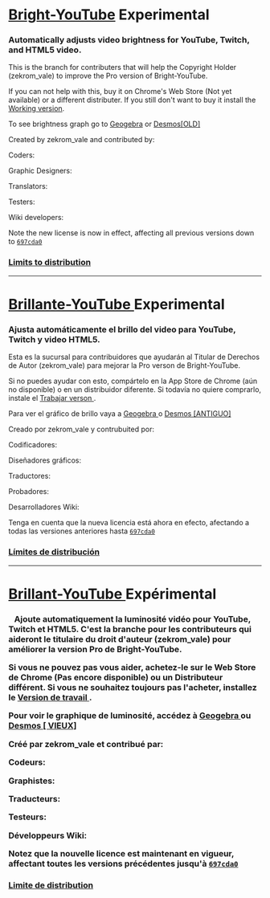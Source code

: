 # <a href="about:blank">Bright-YouTube</a> Experimental
<h3>
  Automatically adjusts video brightness for YouTube, Twitch, and HTML5 video.
</h3>
This is the branch for contributers that will help the Copyright Holder (zekrom_vale)
to improve the Pro version of Bright-YouTube.

If you can not help with this, buy it on Chrome's Web Store (Not yet available) or a
different distributer.  If you still don't want to buy it install the <a 
href="https://github.com/zekrom-vale/Bright-YouTube/tree/Working">Working version</a>.

To see brightness graph go to <a href="https://ggbm.at/hh964TbP">Geogebra</a> or <a href="https://www.desmos.com/calculator/9j6xmk4snl">Desmos[OLD]</a>

Created by zekrom_vale and contributed by:

Coders:

Graphic Designers:

Translators:

Testers:

Wiki developers:

Note the new license is now in effect, affecting all previous versions down to 
<a href="https://github.com/zekrom-vale/Bright-YouTube/commit/697cda09f8c41e3965349f3368485006913f2728">
  <code class="commit-sha">697cda0</code>
</a>

<h3>
  <a href="https://github.com/zekrom-vale/Bright-YouTube/blob/Experimental/distribution.md">
    Limits to distribution
  </a>
</h3>

------------
# <a href="about:blank"> Brillante-YouTube </a> Experimental

<h3>
  Ajusta automáticamente el brillo del video para YouTube, Twitch y video HTML5.
</h3>
Esta es la sucursal para contribuidores que ayudarán al Titular de Derechos de Autor (zekrom_vale)
para mejorar la Pro verson de Bright-YouTube.

Si no puedes ayudar con esto, compártelo en la App Store de Chrome (aún no disponible) o en un
distribuidor diferente. Si todavía no quiere comprarlo, instale el <a
href = "https://github.com/zekrom-vale/Bright-YouTube/tree/Working"> Trabajar verson </a>.

Para ver el gráfico de brillo vaya a <a href="https://ggbm.at/hh964TbP"> Geogebra </a> o <a href="https://www.desmos.com/calculator/9j6xmk4snl"> Desmos [ANTIGUO] </a>

Creado por zekrom_vale y contrubuited por:

Codificadores:

Diseñadores gráficos:

Traductores:

Probadores:

Desarrolladores Wiki:

Tenga en cuenta que la nueva licencia está ahora en efecto, afectando a todas las versiones anteriores hasta
<a href="https://github.com/zekrom-vale/Bright-YouTube/commit/697cda09f8c41e3965349f3368485006913f2728">
  <code class="commit-sha">697cda0</code>
</a>

<h3>
    <a href="https://github.com/zekrom-vale/Bright-YouTube/blob/Experimental/distribution.md">
      Límites de distribución
    </a>
</ h3>

--------------
# <a href="about:blank"> Brillant-YouTube </a> Expérimental
<h3>
   Ajoute automatiquement la luminosité vidéo pour YouTube, Twitch et HTML5.
</ h3>
C'est la branche pour les contributeurs qui aideront le titulaire du droit d'auteur (zekrom_vale)
pour améliorer la version Pro de Bright-YouTube.

Si vous ne pouvez pas vous aider, achetez-le sur le Web Store de Chrome (Pas encore disponible) ou un
Distributeur différent. Si vous ne souhaitez toujours pas l'acheter, installez le <a
href = "https://github.com/zekrom-vale/Bright-YouTube/tree/Working"> Version de travail </a>.

Pour voir le graphique de luminosité, accédez à <a href="https://ggbm.at/hh964TbP"> Geogebra </a> ou <a href="https://www.desmos.com/calculator/9j6xmk4snl"> Desmos [ VIEUX] </a>

Créé par zekrom_vale et contribué par:

Codeurs:

Graphistes:

Traducteurs:

Testeurs:

Développeurs Wiki:

Notez que la nouvelle licence est maintenant en vigueur, affectant toutes les versions précédentes jusqu'à
<a href="https://github.com/zekrom-vale/Bright-YouTube/commit/697cda09f8c41e3965349f3368485006913f2728">
  <code class="commit-sha">697cda0</code>
</a>

<h3>
  <a href="https://github.com/zekrom-vale/Bright-YouTube/blob/Experimental/distribution.md">
    Limite de distribution
  </a>
</h3>
